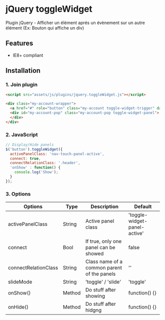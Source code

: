# jQuery toggleWidget

Plugin jQuery - Afficher un élément aprés un évènement sur un autre élément
(Ex: Bouton qui affiche un div)

## Features

* IE8+ compliant


## Installation

### 1. Join plugin

```html
<script src="assets/js/plugins/jquery.toggleWidget.js"></script>
```

```html
<div class="my-account-wrapper">
  <a href="#" role="button" class="my-account toggle-widget-trigger" data-toggle-widget-id="my-account-pop"><span class="sp sprites-icon-user"></span>Mon compte</a>
  <div id="my-account-pop" class="my-account-pop toggle-widget-panel">
  </div>
</div>
```

### 2. JavaScript

```js
// Display/Hide panels
$('button').toggleWidget({
  activePanelClass: 'nav-touch-panel-active',
  connect: true,
  connectRelationClass: '.header',
  'onShow' : function() {
    console.log('Show');
  }
});

```

### 3. Options

Options              | Type   | Description                                 | Default
---------------------|--------|---------------------------------------------|--------
activePanelClass     | String | Active panel class                          | 'toggle-widget-panel-active'
connect              | Bool   | If true, only one panel can be showed       | false
connectRelationClass | String | Class name of a common parent of the panels | ''
slideMode            | String | 'toggle' / 'slide'                          | 'toggle'
onShow()             | Method | Do stuff after showing                      | function() {}
onHide()             | Method | Do stuff after hidgng                       | function() {}

